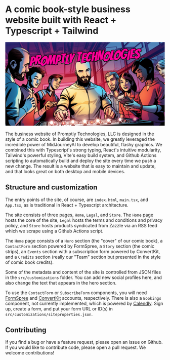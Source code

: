 # A comic book-style business website built with React + Typescript + Tailwind

![Website social card preview image](https://github.com/Promptly-Technologies-LLC/Promptly-Technologies-LLC.github.io/blob/main/public/images/card.jpg?raw=true)

The business website of Promptly Technologies, LLC is designed in the style of a comic book. In building this website, we greatly leveraged the incredible power of MidJourneyAI to develop beautiful, flashy graphics. We combined this with Typescript's strong typing, React's intuitive modularity, Tailwind's powerful styling, Vite's easy build system, and Github Actions scripting to automatically build and deploy the site every time we push a new change. The result is a website that is easy to maintain and update, and that looks great on both desktop and mobile devices.

## Structure and customization

The entry points of the site, of course, are `index.html`, `main.tsx`, and `App.tsx`, as is traditional in React + Typescript architecture.

The site consists of three pages, `Home`, `Legal`, and `Store`. The `Home` page hosts the core of the site, `Legal` hosts the terms and conditions and privacy policy, and `Store` hosts products syndicated from Zazzle via an RSS feed which we scrape using a Github Actions script.

The `Home` page consists of a `Hero` section (the "cover" of our comic book), a `ContactForm` section powered by FormSpree, a `Story` section (the comic strips), an `Events` section with a subscription form powered by ConvertKit, and a `Credits` section (really our "Team" section but presented in the style of comic book credits).

Some of the metadata and content of the site is controlled from JSON files in the `src/customizations` folder. You can add new social profiles here, and also change the text that appears in the hero section.

To use the `ContactForm` or `SubscribeForm` components, you will need [FormSpree](https://formspree.io/) and [ConvertKit](https://convertkit.com/) accounts, respectively. There is also a `Bookings` component, not currently implemented, which is powered by [Calendly](https://calendly.com/). Sign up, create a form, and put your form URL or ID(s) in `src/customizations/siteproperties.json`.

## Contributing

If you find a bug or have a feature request, please open an issue on Github. If you would like to contribute code, please open a pull request. We welcome contributions!
